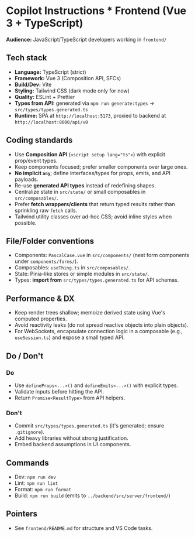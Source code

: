 # Copilot Instructions * Frontend (Vue 3 + TypeScript)

**Audience:** JavaScript/TypeScript developers working in `frontend/`

## Tech stack

- **Language:** TypeScript (strict)
- **Framework:** Vue 3 (Composition API, SFCs)
- **Build/Dev:** Vite
- **Styling:** Tailwind CSS (dark mode only for now)
- **Quality:** ESLint + Prettier
- **Types from API:** generated via `npm run generate:types` -> `src/types/types.generated.ts`
- **Runtime:** SPA at `http://localhost:5173`, proxied to backend at `http://localhost:8000/api/v0`

## Coding standards

- Use **Composition API** (`<script setup lang="ts">`) with explicit prop/event types.
- Keep components focused; prefer smaller components over large ones.
- **No implicit `any`**; define interfaces/types for props, emits, and API payloads.
- Re-use **generated API types** instead of redefining shapes.
- Centralize state in `src/state/` or small composables in `src/composables/`.
- Prefer **fetch wrappers/clients** that return typed results rather than sprinkling raw `fetch` calls.
- Tailwind utility classes over ad-hoc CSS; avoid inline styles when possible.

## File/Folder conventions

- Components: `PascalCase.vue` in `src/components/` (nest form components under `components/forms/`).
- Composables: `useThing.ts` in `src/composables/`.
- State: Pinia-like stores or simple modules in `src/state/`.
- Types: **import from** `src/types/types.generated.ts` for API schemas.

## Performance & DX

- Keep render trees shallow; memoize derived state using Vue's computed properties.
- Avoid reactivity leaks (do not spread reactive objects into plain objects).
- For WebSockets, encapsulate connection logic in a composable (e.g., `useSession.ts`) and expose a small typed API.

## Do / Don't

### Do

- Use `defineProps<...>()` and `defineEmits<...>()` with explicit types.
- Validate inputs before hitting the API.
- Return `Promise<ResultType>` from API helpers.

### Don't

- Commit `src/types/types.generated.ts` (it's generated; ensure `.gitignore`).
- Add heavy libraries without strong justification.
- Embed backend assumptions in UI components.

## Commands

- Dev: `npm run dev`
- Lint: `npm run lint`
- Format: `npm run format`
- Build: `npm run build` (emits to `../backend/src/server/frontend/`)

## Pointers

- See `frontend/README.md` for structure and VS Code tasks.
